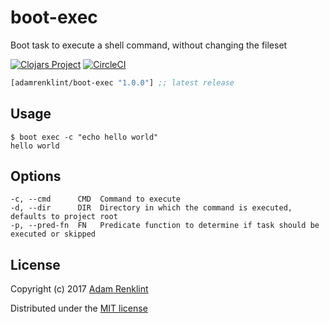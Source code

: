 # boot-exec

Boot task to execute a shell command, without changing the fileset

[![Clojars Project](https://img.shields.io/clojars/v/adamrenklint/boot-exec.svg?style=for-the-badge)](https://clojars.org/adamrenklint/boot-exec) [![CircleCI](https://img.shields.io/circleci/project/github/adamrenklint/boot-exec.svg?style=for-the-badge)](https://circleci.com/gh/adamrenklint/boot-exec)

```clojure
[adamrenklint/boot-exec "1.0.0"] ;; latest release
```

## Usage

```
$ boot exec -c "echo hello world"
hello world
```

## Options

```
-c, --cmd      CMD  Command to execute
-d, --dir      DIR  Directory in which the command is executed, defaults to project root
-p, --pred-fn  FN   Predicate function to determine if task should be executed or skipped
```

## License

Copyright (c) 2017 [Adam Renklint](http://adamrenklint.com)

Distributed under the [MIT license](https://github.com/adamrenklint/boot-exec/blob/master/LICENSE)
